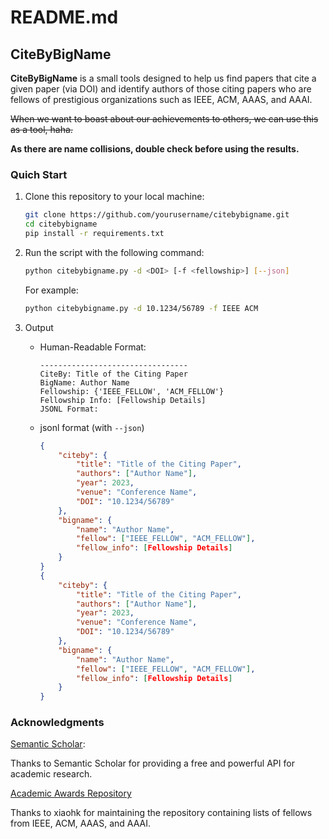 # README.md

## CiteByBigName

**CiteByBigName** is a small tools designed to help us find papers that cite a given paper (via DOI) and identify authors of those citing papers who are fellows of prestigious organizations such as IEEE, ACM, AAAS, and AAAI.

<del>When we want to boast about our achievements to others, we can use this as a tool, haha.</del>

**As there are name collisions, double check before using the results.**

### Quich Start

1. Clone this repository to your local machine:
   ```bash
   git clone https://github.com/yourusername/citebybigname.git
   cd citebybigname
   pip install -r requirements.txt
   ```
2. Run the script with the following command:
   ```bash
   python citebybigname.py -d <DOI> [-f <fellowship>] [--json]
   ```
   For example:
   ```bash
   python citebybigname.py -d 10.1234/56789 -f IEEE ACM
   ```

3. Output
    - Human-Readable Format:
        ```
        ---------------------------------
        CiteBy: Title of the Citing Paper
        BigName: Author Name
        Fellowship: {'IEEE_FELLOW', 'ACM_FELLOW'}
        Fellowship Info: [Fellowship Details]
        JSONL Format:
        ```
    - jsonl format (with `--json`)
        ```json
        {
            "citeby": {
                "title": "Title of the Citing Paper",
                "authors": ["Author Name"],
                "year": 2023,
                "venue": "Conference Name",
                "DOI": "10.1234/56789"
            },
            "bigname": {
                "name": "Author Name",
                "fellow": ["IEEE_FELLOW", "ACM_FELLOW"],
                "fellow_info": [Fellowship Details]
            }
        }
        {
            "citeby": {
                "title": "Title of the Citing Paper",
                "authors": ["Author Name"],
                "year": 2023,
                "venue": "Conference Name",
                "DOI": "10.1234/56789"
            },
            "bigname": {
                "name": "Author Name",
                "fellow": ["IEEE_FELLOW", "ACM_FELLOW"],
                "fellow_info": [Fellowship Details]
            }
        }
        ```

### Acknowledgments

[Semantic Scholar](https://api.semanticscholar.org/api-docs/#tag/Paper-Data): 

Thanks to Semantic Scholar for providing a free and powerful API for academic research.

[Academic Awards Repository](https://github.com/xiaohk/academic-awards)

Thanks to xiaohk for maintaining the repository containing lists of fellows from IEEE, ACM, AAAS, and AAAI.
